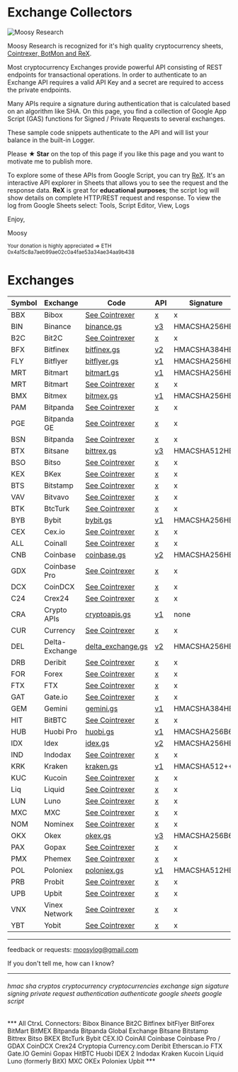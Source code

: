 # Exchange Collectors


![Moosy Research](https://sites.google.com/site/moosyresearch/_/rsrc/1511269486745/projects/cryptos/doc/logo.png)

Moosy Research is recognized for it's high quality cryptocurrency sheets, [Cointrexer, BotMon and ReX](https://sites.google.com/site/moosyresearch/projects/cryptos).

Most cryptocurrency Exchanges provide powerful API consisting of REST endpoints for transactional operations.
In order to authenticate to an Exchange API requires a valid API Key and a secret are required to access the private endpoints.

Many APIs require a signature during authentication that is calculated based on an algorithm like SHA.
On this page, you find a collection of Google App Script (GAS) functions for Signed / Private Requests to several exchanges.

These sample code snippets authenticate to the API and will list your balance in the built-in Logger.

Please **★ Star** on the top of this page if you like this page and you want to motivate me to publish more.

To explore some of these APIs from Google Script, you can try [ReX](https://sites.google.com/site/moosyresearch/projects/cryptos/doc/rex). It's an interactive API explorer in Sheets that allows you to see the request and the response data. **ReX** is great for **educational purposes**; the script log will show details on complete HTTP/REST request and response. To view the log from Google Sheets select: Tools, Script Editor, View, Logs  

Enjoy,

Moosy

<sub>Your donation is highly appreciated => ETH 0x4a15c8a7aeb99ae02c0a4fae53a34ae34aa9b438 </sub>


# Exchanges

Symbol   | Exchange | Code   | API| Signature      
---------| -------- |------- | ---| ---------     
BBX | Bibox | [See Cointrexer](https://sites.google.com/site/moosyresearch/projects/cryptos/doc/ctrxl)  | [x]() | x | 
BIN | Binance | [binance.gs](https://github.com/moosylog/exchange_collectors/blob/master/binance.gs)    | [v3](https://github.com/binance-exchange/binance-official-api-docs/blob/master/rest-api.md) | HMACSHA256HEX | 
B2C | Bit2C | [See Cointrexer](https://sites.google.com/site/moosyresearch/projects/cryptos/doc/ctrxl)  | [x]() | x | 
BFX |Bitfinex | [bitfinex.gs](https://github.com/moosylog/exchange_collectors/blob/master/bitfinex.gs)   | [v2](https://docs.bitfinex.com/docs/introduction) | HMACSHA384HEX 
FLY |Bitflyer | [bitflyer.gs](https://github.com/moosylog/exchange_collectors/blob/master/bitflyer.gs)   | [v1](https://lightning.bitflyer.com/docs?lang=en) | HMACSHA256HEX 
MRT |Bitmart | [bitmart.gs](https://github.com/moosylog/exchange_collectors/blob/master/bitmart.gs)     | [v1](https://developer-pro.bitmart.com/en/part1/start/overview.html) | HMACSHA256HEX 
MRT | Bitmart | [See Cointrexer](https://sites.google.com/site/moosyresearch/projects/cryptos/doc/ctrxl)  | [x]() | x | 
BMX |Bitmex | [bitmex.gs](https://github.com/moosylog/exchange_collectors/blob/master/bitmex.gs)     | [v1](https://www.bitmex.com/app/apiOverview) | HMACSHA256HEX 
PAM | Bitpanda | [See Cointrexer](https://sites.google.com/site/moosyresearch/projects/cryptos/doc/ctrxl)  | [x]() | x | 
PGE | Bitpanda GE | [See Cointrexer](https://sites.google.com/site/moosyresearch/projects/cryptos/doc/ctrxl)  | [x]() | x | 
BSN | Bitpanda | [See Cointrexer](https://sites.google.com/site/moosyresearch/projects/cryptos/doc/ctrxl)  | [x]() | x | 
BTX |Bitsane | [bittrex.gs](https://github.com/moosylog/exchange_collectors/blob/master/bittrex.gs)    | [v3](https://bittrex.github.io/api) | HMACSHA512HEX 
BSO | Bitso | [See Cointrexer](https://sites.google.com/site/moosyresearch/projects/cryptos/doc/ctrxl)  | [x]() | x | 
KEX | BKex | [See Cointrexer](https://sites.google.com/site/moosyresearch/projects/cryptos/doc/ctrxl)  | [x]() | x | 
BTS | Bitstamp | [See Cointrexer](https://sites.google.com/site/moosyresearch/projects/cryptos/doc/ctrxl)  | [x]() | x | 
VAV | Bitvavo | [See Cointrexer](https://sites.google.com/site/moosyresearch/projects/cryptos/doc/ctrxl)  | [x]() | x | 
BTK | BtcTurk | [See Cointrexer](https://sites.google.com/site/moosyresearch/projects/cryptos/doc/ctrxl)  | [x]() | x | 
BYB |Bybit | [bybit.gs](https://github.com/moosylog/exchange_collectors/blob/master/bybit.gs)    | [v1](https://github.com/bybit-exchange/bybit-official-api-docs) | HMACSHA256HEX 
CEX |Cex.io | [See Cointrexer](https://sites.google.com/site/moosyresearch/projects/cryptos/doc/ctrxl)  | [x]() | x | 
ALL |Coinall | [See Cointrexer](https://sites.google.com/site/moosyresearch/projects/cryptos/doc/ctrxl)  | [x]() | x | 
CNB |Coinbase | [coinbase.gs](https://github.com/moosylog/exchange_collectors/blob/master/coinbase.gs)    | [v2](https://developers.coinbase.com/) | HMACSHA256HEX 
GDX |Coinbase Pro | [See Cointrexer](https://sites.google.com/site/moosyresearch/projects/cryptos/doc/ctrxl)  | [x]() | x | 
DCX |CoinDCX | [See Cointrexer](https://sites.google.com/site/moosyresearch/projects/cryptos/doc/ctrxl)  | [x]() | x | 
C24 |Crex24 | [See Cointrexer](https://sites.google.com/site/moosyresearch/projects/cryptos/doc/ctrxl)  | [x]() | x | 
CRA |Crypto APIs | [cryptoapis.gs](https://github.com/moosylog/exchange_collectors/blob/master/cryptoapis.gs)    | [v1](https://docs.cryptoapis.io/) | none 
CUR |Currency | [See Cointrexer](https://sites.google.com/site/moosyresearch/projects/cryptos/doc/ctrxl)  | [x]() | x | 
DEL |Delta-Exchange | [delta_exchange.gs](https://github.com/moosylog/exchange_collectors/blob/master/delta_exchange.gs)    | [v2](https://docs.delta.exchange/) | HMACSHA256HEX 
DRB |Deribit | [See Cointrexer](https://sites.google.com/site/moosyresearch/projects/cryptos/doc/ctrxl)  | [x]() | x | 
FOR |Forex | [See Cointrexer](https://sites.google.com/site/moosyresearch/projects/cryptos/doc/ctrxl)  | [x]() | x | 
FTX |FTX | [See Cointrexer](https://sites.google.com/site/moosyresearch/projects/cryptos/doc/ctrxl)  | [x]() | x | 
GAT |Gate.io | [See Cointrexer](https://sites.google.com/site/moosyresearch/projects/cryptos/doc/ctrxl)  | [x]() | x | 
GEM |Gemini | [gemini.gs](https://github.com/moosylog/exchange_collectors/blob/master/gemini.gs)  | [v1](https://docs.gemini.com/rest-api/) | HMACSHA384HEX 
HIT |BitBTC | [See Cointrexer](https://sites.google.com/site/moosyresearch/projects/cryptos/doc/ctrxl)  | [x]() | x | 
HUB |Huobi Pro | [huobi.gs](https://github.com/moosylog/exchange_collectors/blob/master/huobi.gs)  | [v1](https://github.com/huobiapi/API_Docs_en) | HMACSHA256B64 
IDX |Idex | [idex.gs](https://github.com/moosylog/exchange_collectors/blob/master/idex.gs)  | [v2](https://docs.idex.io) | HMACSHA256HEX
IND |Indodax | [See Cointrexer](https://sites.google.com/site/moosyresearch/projects/cryptos/doc/ctrxl)  | [x]() | x | 
KRK |Kraken | [kraken.gs](https://github.com/moosylog/exchange_collectors/blob/master/kraken.gs)  | [v1](https://www.kraken.com/features/api#private-user-data) | HMACSHA512++
KUC |Kucoin | [See Cointrexer](https://sites.google.com/site/moosyresearch/projects/cryptos/doc/ctrxl)  | [x]() | x | 
Liq |Liquid | [See Cointrexer](https://sites.google.com/site/moosyresearch/projects/cryptos/doc/ctrxl)  | [x]() | x | 
LUN |Luno | [See Cointrexer](https://sites.google.com/site/moosyresearch/projects/cryptos/doc/ctrxl)  | [x]() | x | 
MXC |MXC | [See Cointrexer](https://sites.google.com/site/moosyresearch/projects/cryptos/doc/ctrxl)  | [x]() | x | 
NOM |Nominex | [See Cointrexer](https://sites.google.com/site/moosyresearch/projects/cryptos/doc/ctrxl)  | [x]() | x | 
OKX |Okex | [okex.gs](https://github.com/moosylog/exchange_collectors/blob/master/okex.gs)  | [v3](https://www.okex.com/docs/en/) | HMACSHA256B64 
PAX |Gopax | [See Cointrexer](https://sites.google.com/site/moosyresearch/projects/cryptos/doc/ctrxl)  | [x]() | x | 
PMX |Phemex | [See Cointrexer](https://sites.google.com/site/moosyresearch/projects/cryptos/doc/ctrxl)  | [x]() | x | 
POL |Poloniex | [poloniex.gs](https://github.com/moosylog/exchange_collectors/blob/master/poloniex.gs)  | [v1](https://docs.poloniex.com) | HMACSHA512HEX 
PRB |Probit | [See Cointrexer](https://sites.google.com/site/moosyresearch/projects/cryptos/doc/ctrxl)  | [x]() | x | 
UPB |Upbit | [See Cointrexer](https://sites.google.com/site/moosyresearch/projects/cryptos/doc/ctrxl)  | [x]() | x | 
VNX |Vinex Network | [See Cointrexer](https://sites.google.com/site/moosyresearch/projects/cryptos/doc/ctrxl)  | [x]() | x | 
YBT |Yobit | [See Cointrexer](https://sites.google.com/site/moosyresearch/projects/cryptos/doc/ctrxl)  | [x]() | x | 
***
feedback or requests: moosylog@gmail.com

If you don't tell me, how can I know?
***

###### hmac sha cryptos cryptocurrency cryptocurrencies exchange sign sigature signing private request authentication authenticate google sheets google script

*** All CtrxL Connectors: Bibox Binance Bit2C Bitfinex bitFlyer BitForex BitMart BitMEX Bitpanda Bitpanda Global Exchange Bitsane Bitstamp Bittrex Bitso BKEX BtcTurk Bybit CEX.IO CoinAll Coinbase Coinbase Pro / GDAX CoinDCX Crex24 Cryptopia Currency.com Deribit Etherscan.io FTX Gate.IO Gemini Gopax HitBTC Huobi IDEX 2 Indodax Kraken Kucoin Liquid Luno (formerly BitX) MXC OKEx Poloniex Upbit ***



